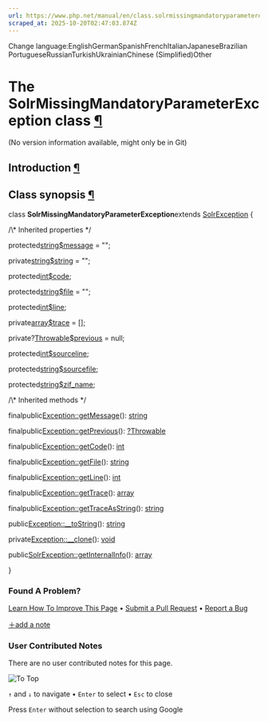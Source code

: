 ```yaml
---
url: https://www.php.net/manual/en/class.solrmissingmandatoryparameterexception.php
scraped_at: 2025-10-20T02:47:03.874Z
---
```


Change language:EnglishGermanSpanishFrenchItalianJapaneseBrazilian PortugueseRussianTurkishUkrainianChinese (Simplified)Other

# The SolrMissingMandatoryParameterException class [¶](https://www.php.net/manual/en/class.solrmissingmandatoryparameterexception.php\#class.solrmissingmandatoryparameterexception)

(No version information available, might only be in Git)

## Introduction [¶](https://www.php.net/manual/en/class.solrmissingmandatoryparameterexception.php\#solrmissingmandatoryparameterexception.intro)

## Class synopsis [¶](https://www.php.net/manual/en/class.solrmissingmandatoryparameterexception.php\#solrmissingmandatoryparameterexception.synopsis)

class **SolrMissingMandatoryParameterException**extends [SolrException](https://www.php.net/manual/en/class.solrexception.php)
{

/\\* Inherited properties \*/

protected[string](https://www.php.net/manual/en/language.types.string.php)[$message](https://www.php.net/manual/en/class.exception.php#exception.props.message) = "";

private[string](https://www.php.net/manual/en/language.types.string.php)[$string](https://www.php.net/manual/en/class.exception.php#exception.props.string) = "";

protected[int](https://www.php.net/manual/en/language.types.integer.php)[$code](https://www.php.net/manual/en/class.exception.php#exception.props.code);

protected[string](https://www.php.net/manual/en/language.types.string.php)[$file](https://www.php.net/manual/en/class.exception.php#exception.props.file) = "";

protected[int](https://www.php.net/manual/en/language.types.integer.php)[$line](https://www.php.net/manual/en/class.exception.php#exception.props.line);

private[array](https://www.php.net/manual/en/language.types.array.php)[$trace](https://www.php.net/manual/en/class.exception.php#exception.props.trace) = \[\];

private?[Throwable](https://www.php.net/manual/en/class.throwable.php)[$previous](https://www.php.net/manual/en/class.exception.php#exception.props.previous) = null;

protected[int](https://www.php.net/manual/en/language.types.integer.php)[$sourceline](https://www.php.net/manual/en/class.solrexception.php#solrexception.props.sourceline);

protected[string](https://www.php.net/manual/en/language.types.string.php)[$sourcefile](https://www.php.net/manual/en/class.solrexception.php#solrexception.props.sourcefile);

protected[string](https://www.php.net/manual/en/language.types.string.php)[$zif\_name](https://www.php.net/manual/en/class.solrexception.php#solrexception.props.zif-name);

/\\* Inherited methods \*/

finalpublic[Exception::getMessage](https://www.php.net/manual/en/exception.getmessage.php)(): [string](https://www.php.net/manual/en/language.types.string.php)

finalpublic[Exception::getPrevious](https://www.php.net/manual/en/exception.getprevious.php)(): [?](https://www.php.net/manual/en/language.types.null.php)[Throwable](https://www.php.net/manual/en/class.throwable.php)

finalpublic[Exception::getCode](https://www.php.net/manual/en/exception.getcode.php)(): [int](https://www.php.net/manual/en/language.types.integer.php)

finalpublic[Exception::getFile](https://www.php.net/manual/en/exception.getfile.php)(): [string](https://www.php.net/manual/en/language.types.string.php)

finalpublic[Exception::getLine](https://www.php.net/manual/en/exception.getline.php)(): [int](https://www.php.net/manual/en/language.types.integer.php)

finalpublic[Exception::getTrace](https://www.php.net/manual/en/exception.gettrace.php)(): [array](https://www.php.net/manual/en/language.types.array.php)

finalpublic[Exception::getTraceAsString](https://www.php.net/manual/en/exception.gettraceasstring.php)(): [string](https://www.php.net/manual/en/language.types.string.php)

public[Exception::\_\_toString](https://www.php.net/manual/en/exception.tostring.php)(): [string](https://www.php.net/manual/en/language.types.string.php)

private[Exception::\_\_clone](https://www.php.net/manual/en/exception.clone.php)(): [void](https://www.php.net/manual/en/language.types.void.php)

public[SolrException::getInternalInfo](https://www.php.net/manual/en/solrexception.getinternalinfo.php)(): [array](https://www.php.net/manual/en/language.types.array.php)

}

### Found A Problem?

[Learn How To Improve This Page](https://github.com/php/doc-base/blob/master/README.md "This will take you to our contribution guidelines on GitHub")
•
[Submit a Pull Request](https://github.com/php/doc-en/blob/master/reference/solr/solrmissingmandatoryparameterexception.xml)
•
[Report a Bug](https://github.com/php/doc-en/issues/new?body=From%20manual%20page:%20https:%2F%2Fphp.net%2Fclass.solrmissingmandatoryparameterexception%0A%0A---)

[＋add a note](https://www.php.net/manual/add-note.php?sect=class.solrmissingmandatoryparameterexception&repo=en&redirect=https://www.php.net/manual/en/class.solrmissingmandatoryparameterexception.php)

### User Contributed Notes

There are no user contributed notes for this page.

![To Top](https://www.php.net/images/to-top@2x.png)

`↑` and `↓` to navigate •
`Enter` to select •
`Esc` to close


Press `Enter` without
selection to search using Google